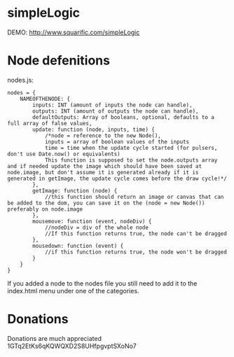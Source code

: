simpleLogic
===========
DEMO: http://www.squarific.com/simpleLogic

Node defenitions
================

nodes.js:

	nodes = {
		NAMEOFTHENODE: {
			inputs: INT (amount of inputs the node can handle),
			outputs: INT (amount of outputs the node can handle),
			defaultOutputs: Array of booleans, optional, defaults to a full array of false values,
			update: function (node, inputs, time) {
				/*node = reference to the new Node(),
				inputs = array of boolean values of the inputs
				time = time when the update cycle started (for pulsers, don't use Date.now() or equivalents)
				This function is supposed to set the node.outputs array and if needed update the image which should have been saved at node.image, but don't assume it is generated already if it is generated in getImage, the update cycle comes before the draw cycle!*/
			},
			getImage: function (node) {
				//this function should return an image or canvas that can be added to the dom, you can save it on the (node = new Node()) preferably on node.image
			},
			mousemove: function (event, nodeDiv) {
				//nodeDiv = div of the whole node
				//If this function returns true, the node can't be dragged
			},
			mousedown: function (event) {
				//if this function returns true, the node won't be dragged
			}
		}
	}
	
If you added a node to the nodes file you still need to add it to the index.html menu under one of the categories.

Donations
=========

Donations are much appreciated
1GTq2EtKs6qKQWQXD2S8UHfpgvptSXoNo7